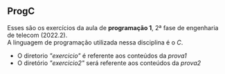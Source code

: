 ## ProgC

Esses são os exercícios da aula de **programação 1**, 2ª fase de engenharia de telecom (2022.2). <br> A linguagem de programação utilizada nessa disciplina é o *C*.

- O diretorio *"exercicio"* é referente aos conteúdos da *prova1*
- O diretório *"exercicio2"* será referente aos conteúdos da *prova2*
